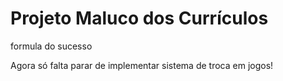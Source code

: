 # Projeto Maluco dos Currículos
formula do sucesso

Agora só falta parar de implementar sistema de troca em jogos!
